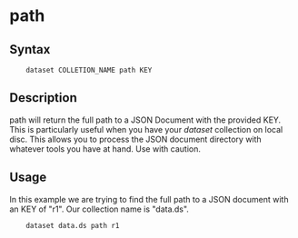 
# path

## Syntax

```
    dataset COLLETION_NAME path KEY
```

## Description

path will return the full path to a JSON Document with the provided KEY.
This is particularly useful when you have your _dataset_ collection on local disc. This
allows you to process the JSON document directory with whatever tools you have at hand.
Use with caution.

## Usage

In this example we are trying to find the full path to a JSON document with an KEY
of "r1". Our collection name is "data.ds".

```shell
    dataset data.ds path r1
```

